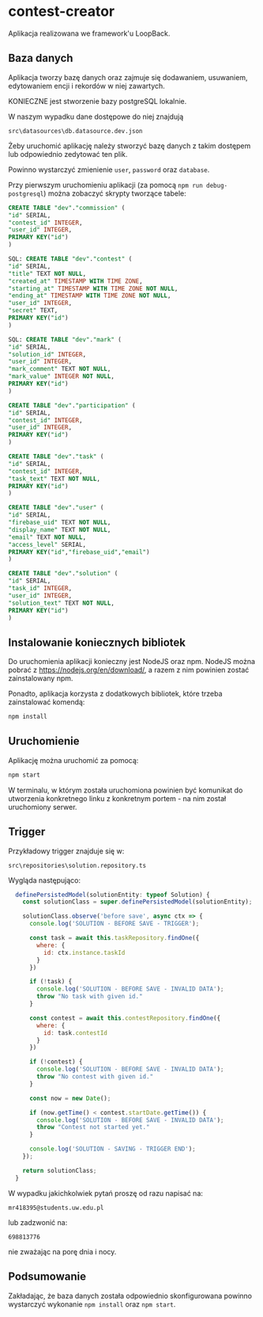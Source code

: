 # contest-creator

Aplikacja realizowana we framework'u LoopBack.

## Baza danych

Aplikacja tworzy bazę danych oraz zajmuje się dodawaniem, usuwaniem, edytowaniem encji i rekordów w niej zawartych.

KONIECZNE jest stworzenie bazy postgreSQL lokalnie.

W naszym wypadku dane dostępowe do niej znajdują

```
src\datasources\db.datasource.dev.json
```

Żeby uruchomić aplikację należy stworzyć bazę danych z takim dostępem lub odpowiednio zedytować ten plik.

Powinno wystarczyć zmienienie `user`, `password` oraz `database`.

Przy pierwszym uruchomieniu aplikacji (za pomocą `npm run debug-postgresql`) można zobaczyć skrypty tworzące tabele:

```sql
CREATE TABLE "dev"."commission" (
"id" SERIAL,
"contest_id" INTEGER,
"user_id" INTEGER,
PRIMARY KEY("id")
)

SQL: CREATE TABLE "dev"."contest" (
"id" SERIAL,
"title" TEXT NOT NULL,
"created_at" TIMESTAMP WITH TIME ZONE,
"starting_at" TIMESTAMP WITH TIME ZONE NOT NULL,
"ending_at" TIMESTAMP WITH TIME ZONE NOT NULL,
"user_id" INTEGER,
"secret" TEXT,
PRIMARY KEY("id")
)

SQL: CREATE TABLE "dev"."mark" (
"id" SERIAL,
"solution_id" INTEGER,
"user_id" INTEGER,
"mark_comment" TEXT NOT NULL,
"mark_value" INTEGER NOT NULL,
PRIMARY KEY("id")
)

CREATE TABLE "dev"."participation" (
"id" SERIAL,
"contest_id" INTEGER,
"user_id" INTEGER,
PRIMARY KEY("id")
)

CREATE TABLE "dev"."task" (
"id" SERIAL,
"contest_id" INTEGER,
"task_text" TEXT NOT NULL,
PRIMARY KEY("id")
)

CREATE TABLE "dev"."user" (
"id" SERIAL,
"firebase_uid" TEXT NOT NULL,
"display_name" TEXT NOT NULL,
"email" TEXT NOT NULL,
"access_level" SERIAL,
PRIMARY KEY("id","firebase_uid","email")
)

CREATE TABLE "dev"."solution" (
"id" SERIAL,
"task_id" INTEGER,
"user_id" INTEGER,
"solution_text" TEXT NOT NULL,
PRIMARY KEY("id")
)
```

## Instalowanie koniecznych bibliotek

Do uruchomienia aplikacji konieczny jest NodeJS oraz npm. NodeJS można pobrać z https://nodejs.org/en/download/, a razem z nim powinien zostać zainstalowany npm.

Ponadto, aplikacja korzysta z dodatkowych bibliotek, które trzeba zainstalować komendą:

```sh
npm install
```

## Uruchomienie

Aplikację można uruchomić za pomocą:

```sh
npm start
```

W terminalu, w którym została uruchomiona powinien być komunikat do utworzenia konkretnego linku z konkretnym portem - na nim został uruchomiony serwer.

## Trigger

Przykładowy trigger znajduje się w:

```
src\repositories\solution.repository.ts
```

Wygląda następująco:

```js
  definePersistedModel(solutionEntity: typeof Solution) {
    const solutionClass = super.definePersistedModel(solutionEntity);

    solutionClass.observe('before save', async ctx => {
      console.log('SOLUTION - BEFORE SAVE - TRIGGER');

      const task = await this.taskRepository.findOne({
        where: {
          id: ctx.instance.taskId
        }
      })

      if (!task) {
        console.log('SOLUTION - BEFORE SAVE - INVALID DATA');
        throw "No task with given id."
      }

      const contest = await this.contestRepository.findOne({
        where: {
          id: task.contestId
        }
      })

      if (!contest) {
        console.log('SOLUTION - BEFORE SAVE - INVALID DATA');
        throw "No contest with given id."
      }

      const now = new Date();

      if (now.getTime() < contest.startDate.getTime()) {
        console.log('SOLUTION - BEFORE SAVE - INVALID DATA');
        throw "Contest not started yet."
      }

      console.log('SOLUTION - SAVING - TRIGGER END');
    });

    return solutionClass;
  }
```

W wypadku jakichkolwiek pytań proszę od razu napisać na:

```
mr418395@students.uw.edu.pl
```

lub zadzwonić na:

```
698813776
```

nie zważając na porę dnia i nocy.

## Podsumowanie

Zakładając, że baza danych została odpowiednio skonfigurowana powinno wystarczyć wykonanie `npm install` oraz `npm start`.
